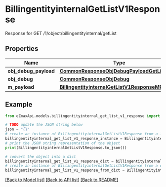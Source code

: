 # BillingentityinternalGetListV1Response

Response for GET /1/object/billingentityinternal/getList

## Properties

Name | Type | Description | Notes
------------ | ------------- | ------------- | -------------
**obj_debug_payload** | [**CommonResponseObjDebugPayloadGetList**](CommonResponseObjDebugPayloadGetList.md) |  | 
**obj_debug** | [**CommonResponseObjDebug**](CommonResponseObjDebug.md) |  | [optional] 
**m_payload** | [**BillingentityinternalGetListV1ResponseMPayload**](BillingentityinternalGetListV1ResponseMPayload.md) |  | 

## Example

```python
from eZmaxApi.models.billingentityinternal_get_list_v1_response import BillingentityinternalGetListV1Response

# TODO update the JSON string below
json = "{}"
# create an instance of BillingentityinternalGetListV1Response from a JSON string
billingentityinternal_get_list_v1_response_instance = BillingentityinternalGetListV1Response.from_json(json)
# print the JSON string representation of the object
print(BillingentityinternalGetListV1Response.to_json())

# convert the object into a dict
billingentityinternal_get_list_v1_response_dict = billingentityinternal_get_list_v1_response_instance.to_dict()
# create an instance of BillingentityinternalGetListV1Response from a dict
billingentityinternal_get_list_v1_response_from_dict = BillingentityinternalGetListV1Response.from_dict(billingentityinternal_get_list_v1_response_dict)
```
[[Back to Model list]](../README.md#documentation-for-models) [[Back to API list]](../README.md#documentation-for-api-endpoints) [[Back to README]](../README.md)


